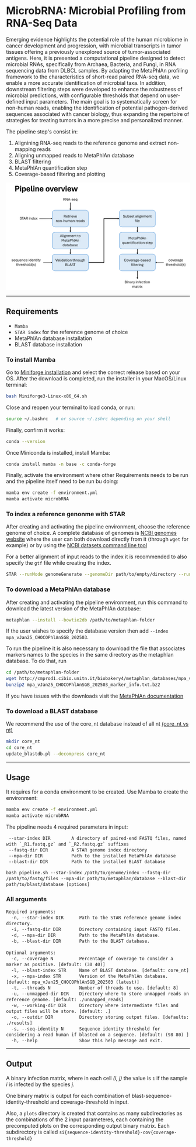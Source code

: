 # MicrobRNA: Microbial Profiling from RNA-Seq Data

Emerging evidence highlights the
potential role of the human microbiome in cancer development and progression, with
microbial transcripts in tumor tissues offering a previously unexplored source of tumor-associated antigens. 
Here, it is presented a computational pipeline designed to detect
microbial RNAs, specifically from Archaea, Bacteria, and Fungi, in RNA sequencing data from DLBCL samples. By adapting the MetaPhlAn profiling framework to
the characteristics of short-read paired RNA-seq data, we enable a more accurate identification
of microbial taxa. In addition, downstream filtering
steps were developed to enhance the robustness of microbial predictions, with configurable
thresholds that depend on user-defined input parameters. The main goal is to systematically screen for non-human reads, enabling
the identification of potential pathogen-derived sequences associated with cancer biology,
thus expanding the repertoire of strategies for treating tumors in a more precise and
personalized manner.

The pipeline step's consist in:
  1. Alignining RNA-seq reads to the reference genome and extract non-mapping reads
  2. Aligning unmapped reads to MetaPhlAn database
  3. BLAST filtering
  4. MetaPhlAn quantification step
  5. Coverage-based filtering and plotting


![pipeline overview](pipeline-overview.PNG)

---

## Requirements

- `Mamba`
- `STAR index` for the reference genome of choice
- MetaPhlAn database installation
- BLAST database installation


### To install Mamba
Go to [Miniforge installation](https://conda-forge.org/download/) and select the correct release based on your OS.
After the download is completed, run the installer in your MacOS/Linux terminal:
```bash
bash Miniforge3-Linux-x86_64.sh
```

Close and reopen your terminal to load conda, or run:
```bash
source ~/.bashrc   # or source ~/.zshrc depending on your shell
```

Finally, confirm it works:
```bash
conda --version
```

Once Miniconda is installed, install Mamba:
```bash
conda install mamba -n base -c conda-forge
```

Finally, activate the environment where other Requirements needs to be run and the pipeline itself need to be run bu doing:
```bash
mamba env create -f environment.yml
mamba activate microbRNA
```


### To index a reference genonme with STAR
After creating and activating the pipeline environment, choose the reference genome of choice. 
A complete database of genomes is [NCBI genomes website](https://www.ncbi.nlm.nih.gov/home/genomes/) where the user can both 
download directly from it (through `wget` for example) or by using the [NCBI datasets command line tool](https://www.ncbi.nlm.nih.gov/datasets/docs/v2/command-line-tools/download-and-install/)

For a better alignment of input reads to the index it is recommended to also specify the `gtf` file while creating the index.

```bash
STAR --runMode genomeGenerate --genomeDir path/to/empty/directory --runThreadN INT --genomeFastaFiles /path/to/reference.fasta --sjdbGTFfile /path/to/annotations.gtf
```


### To download a MetaPhlAn database
After creating and activating the pipeline environment, run this command to download the latest version of the MetaPhlAn database: 
```bash
metaphlan --install --bowtie2db /path/to/metaphlan-folder
```
If the user wishes to specify the database version then add `--index mpa_vJan25_CHOCOPhlAnSGB_202503`.

To run the pipeline it is also necessary to download the file that associates markers names to the species in the same directory as the metaphlan database. To do that, run
```bash
cd /path/to/metaphlan-folder
wget http://cmprod1.cibio.unitn.it/biobakery4/metaphlan_databases/mpa_vJan25_CHOCOPhlAnSGB_202503_marker_info.txt.bz2
bunzip2 mpa_vJan25_CHOCOPhlAnSGB_202503_marker_info.txt.bz2
```
If you have issues with the downloads visit the [MetaPhlAn documentation](https://github.com/biobakery/MetaPhlAn/wiki/MetaPhlAn-4)


### To download a BLAST database
We recommend the use of the core_nt database instead of all nt [(core_nt vs nt)](https://ncbiinsights.ncbi.nlm.nih.gov/2024/07/18/new-blast-core-nucleotide-database/)
```bash
mkdir core_nt
cd core_nt
update_blastdb.pl --decompress core_nt
```

---

## Usage

It requires for a conda environment to be created. Use Mamba to create the environment:
```bash
mamba env create -f environment.yml
mamba activate microbRNA
```

The pipeline needs 4 required parameters in input:
```text
 --star-index DIR        A directory of paired-end FASTQ files, named with `_R1.fastq.gz` and `_R2.fastq.gz` suffixes
 --fastq-dir DIR         A STAR genome index directory
 --mpa-dir DIR           Path to the installed MetaPhlAn database
 --blast-dir DIR         Path to the installed BLAST database
```

```text
bash pipeline.sh --star-index /path/to/genome/index --fastq-dir /path/to/fastq/files --mpa-dir path/to/metaphlan/database --blast-dir path/to/blast/database [options]
```

### All arguments
```text
Required arguments:
  -n, --star-index DIR      Path to the STAR reference genome index directory.
  -i, --fastq-dir DIR       Directory containing input FASTQ files.
  -d, --mpa-dir DIR         Path to the MetaPhlAn database.
  -b, --blast-dir DIR       Path to the BLAST database.

Optional arguments:
  -c, --coverage N          Percentage of coverage to consider a marker as positive. [default: (30 40)]
  -l, --blast-index STR     Name of BLAST database. [default: core_nt]
  -x, --mpa-index STR       Version of the MetaPhlAn database. [default: mpa_vJan25_CHOCOPhlAnSGB_202503 (latest)]
  -t, --threads N           Number of threads to use. [default: 8]
  -u, --unmapped-dir DIR    Directory where to store unmapped reads on reference genome. [default: ./unmapped_reads]
  -w, --working-dir DIR     Directory where intermediate files and output files will be store. [default: .]
  -o, --outdir DIR          Directory storing output files. [defaults: ./results]
  -s, --seq-identity N      Sequence identity threshold for considering a read human if blasted on a sequence. [default: (98 80) ]
  -h, --help                Show this help message and exit.

```

---

## Output
A binary infection matrix, where in each cell _(i, j)_ the value is `1` if the sample _i_ is infected by the species _j_.

One binary matrix is output for each combination of blast-sequence-identity-threshold and coverage-threshold in input.

Also, a `plots` directory is created that contains as many subdirectories as the combinations of the 2 input parameteres, each containing the precomputed plots
on the corresponding output binary matrix. Each subdirectory is called `si{sequence-identity-threshold}-cov{coverage-threshold}`
